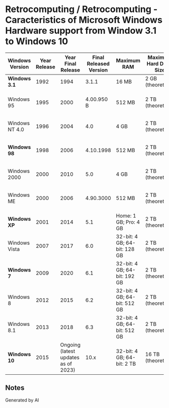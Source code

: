 # Retrocomputing / Retrocomputing - Caracteristics of Microsoft Windows Hardware support from Window 3.1 to Windows 10

| Windows Version   | Year Release | Year Final Release | Final Released Version | Maximum RAM          | Maximum Hard Drive Size         | SSD Support | Bit Support  | Maximum CPU Speed                | Maximum Number of Cores | Maximum Display Resolution | USB Generation     | Disk Support (SATA/eSATA/NVMe) | Wi-Fi Support        | Wi-Fi Generation         | Direct X version | Kernel Version | Notes |
|-------------------|---------------------|----------------------------------|-------------|--------------|----------------------------------|-------------------------|---------------------------|---------------------|---------------------------------|----------------------|--------------------------|------------------|--------|--------|--------|--------|-----|
| **Windows 3.1**       | 1992         | 1994               | 3.1.1   | 16 MB               | 2 GB (theoretical)               | No          | **16-bit**       | Limited by hardware              | 1                       | 640 x 480 pixels          | N/A                 | N/A                             | No                   | N/A                      | No |  N/A | |
| Windows 95       | 1995         | 2000               | 4.00.950 B  | 512 MB              | 2 TB (theoretical)               | No          | **32-bit**       | 2 GHz (approximate)             | 1                       | 800 x 600 pixels          | **USB 1.0**             | SATA (limited), no eSATA/NVMe   | Limited (through add-on cards) | N/A                      | DirectX 2.0 | 4.0 | |
| Windows NT 4.0    | 1996         | 2004               | 4.0               | 4 GB                | 2 TB (theoretical)               | Yes         | 32-bit       | 2 GHz (approximate)             | 4                       | 1600 x 1200 pixels        | N/A                 | SATA (limited), no eSATA/NVMe   | No                   | N/A                      |  DirectX 3.0 | 4.0 | | 
| **Windows 98**        | 1998         | 2006               | 4.10.1998  | 512 MB              | 2 TB (theoretical)               | No          | 32-bit       | 2 GHz (approximate)             | 1                       | 800 x 600 pixels          | **USB 1.0**             | **SATA (supported)**, no eSATA/NVMe | **Limited (through add-on cards)** | N/A                      | DirectX 5.0 | 4.10 | **First internet** |
| Windows 2000      | 2000         | 2010               | 5.0            | 4 GB                | 2 TB (theoretical)               | Yes         | 32-bit       | 2 GHz (approximate)             | 4                       | 1600 x 1200 pixels        | N/A                 | SATA (limited), no eSATA/NVMe   | No                   | N/A                      | DirectX 7.0 | 5.0 | |
| Windows ME        | 2000         | 2006               | 4.90.3000    | 512 MB              | 2 TB (theoretical)               | No          | 32-bit       | 2 GHz (approximate)             | 1                       | 800 x 600 pixels          | USB 1.1             | SATA (supported), no eSATA/NVMe | Limited (through add-on cards) | N/A                      | DirectX 8.0 | 4.90 | |
| **Windows XP**        | 2001         | 2014               | 5.1          | Home: 1 GB; Pro: 4 GB | 2 TB (theoretical)          | **Yes**         | **32-bit**       | 3.5 GHz (approximate)           | **32**                      | **2560 x 1600 pixels**        | **USB 2.0**             | SATA (supported), no eSATA/NVMe | **Yes**                  | **802.11b/g**                |  DirectX 9.0 | 5.1 | **Emulated DOS** |
| Windows Vista     | 2007         | 2017               | 6.0            | 32-bit: 4 GB; 64-bit: 128 GB | 2 TB (theoretical)   | Yes         | **32/64-bit**    | 6 GHz (approximate)             | 128                     | 2560 x 1600 pixels        | USB 2.0             | SATA (supported), no eSATA, NVMe | Yes                  | 802.11b/g/n              | DirectX 10.0 |  6.0 | |
| **Windows 7**        | 2009         | 2020               | 6.1       | 32-bit: 4 GB; 64-bit: 192 GB | 2 TB (theoretical)  | Yes         | 32/64-bit    | 6 GHz (approximate)             | 256                     | 2560 x 1600 pixels        | USB 2.0             | SATA (supported), eSATA (limited), NVMe (limited) | Yes                  | 802.11b/g/n              | DirectX 11.0 | 6.1 | |
| Windows 8       | 2012         | 2015               | 6.2     | 32-bit: 4 GB; 64-bit: 512 GB | 2 TB (theoretical)  | Yes         | 32/64-bit    | 6 GHz (approximate)             | 256                     | **3840 x 2160 pixels (4K)**   | **USB 3.0**             | SATA (supported), **eSATA (supported)**, **NVMe (supported)** | Yes                  | **802.11a/b/g/n/ac**         | DirectX 11.1 | 6.2 | |
| Windows 8.1       | 2013         | 2018               | 6.3                | 32-bit: 4 GB; 64-bit: 512 GB | 2 TB (theoretical)  | Yes         | 32/64-bit    | 6 GHz (approximate)             | 256                     | 3840 x 2160 pixels (4K)   | USB 3.0             | SATA (supported), eSATA (supported), NVMe (supported) | Yes                  | 802.11a/b/g/n/ac         | DirectX 11.1 | 6.3 | |
| **Windows 10**       | 2015         | Ongoing (latest updates as of 2023) | 10.x   | 32-bit: 4 GB; 64-bit: 2 TB    | 16 TB (theoretical) | Yes         | 32/64-bit    | 6 GHz (approximate)             | 256                     | 3840 x 2160 pixels (4K)   | **USB 3.0, USB 3.1**    | SATA (supported), eSATA (supported), NVMe (supported) | Yes                  | 802.11a/b/g/n/ac/ad/ax    | DirectX 12.0 | 10.0 | |

## Notes
Generated by AI
